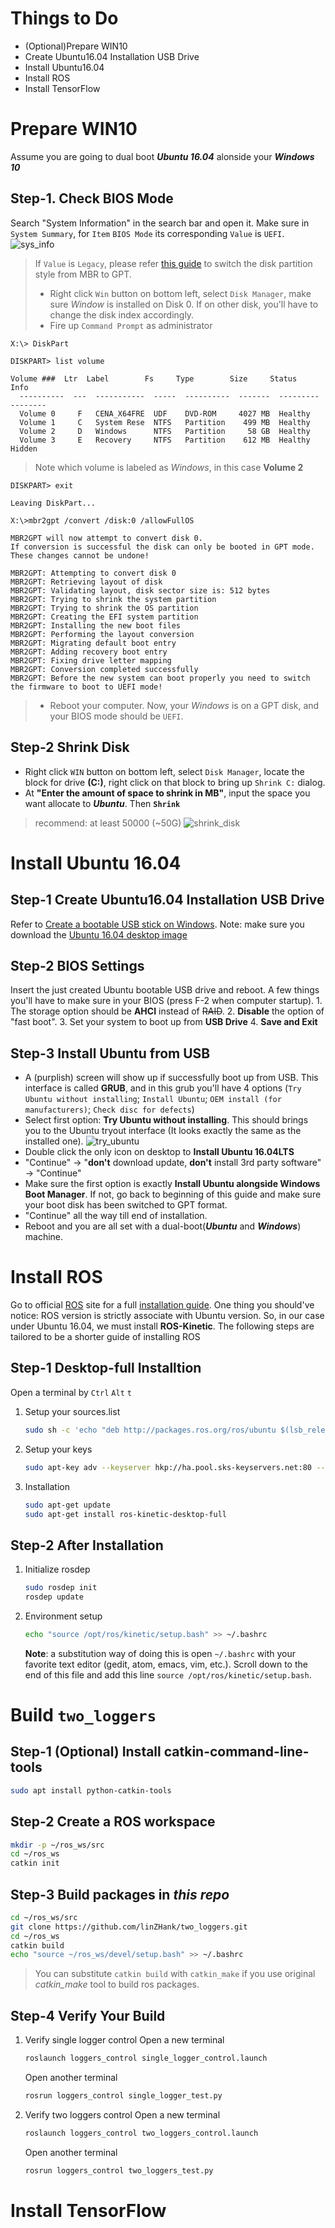 # Things to Do
- (Optional)Prepare WIN10
- Create Ubuntu16.04 Installation USB Drive
- Install Ubuntu16.04
- Install ROS
- Install TensorFlow

# Prepare WIN10
Assume you are going to dual boot ***Ubuntu 16.04*** alonside your ***Windows 10***

## Step-1. Check BIOS Mode
Search "System Information" in the search bar and open it. Make sure in `System Summary`, for `Item` `BIOS Mode` its corresponding `Value` is `UEFI`.
![sys_info](https://github.com/linZHank/two_loggers/blob/master/Docs/images/sys_info.PNG)

> If `Value` is `Legacy`, please refer [this guide](https://docs.microsoft.com/zh-cn/windows/deployment/mbr-to-gpt) to switch the disk partition style from MBR to GPT.
> - Right click `Win` button on bottom left, select `Disk Manager`, make sure *Window* is installed on Disk 0. If on other disk, you'll have to change the disk index accordingly.
> - Fire up `Command Prompt` as administrator
```console
X:\> DiskPart

DISKPART> list volume

Volume ###  Ltr  Label        Fs     Type        Size     Status     Info
  ----------  ---  -----------  -----  ----------  -------  ---------  --------
  Volume 0     F   CENA_X64FRE  UDF    DVD-ROM     4027 MB  Healthy
  Volume 1     C   System Rese  NTFS   Partition    499 MB  Healthy
  Volume 2     D   Windows      NTFS   Partition     58 GB  Healthy
  Volume 3     E   Recovery     NTFS   Partition    612 MB  Healthy    Hidden
```

> Note which volume is labeled as *Windows*, in this case **Volume 2**
```console
DISKPART> exit

Leaving DiskPart...

X:\>mbr2gpt /convert /disk:0 /allowFullOS

MBR2GPT will now attempt to convert disk 0.
If conversion is successful the disk can only be booted in GPT mode.
These changes cannot be undone!

MBR2GPT: Attempting to convert disk 0
MBR2GPT: Retrieving layout of disk
MBR2GPT: Validating layout, disk sector size is: 512 bytes
MBR2GPT: Trying to shrink the system partition
MBR2GPT: Trying to shrink the OS partition
MBR2GPT: Creating the EFI system partition
MBR2GPT: Installing the new boot files
MBR2GPT: Performing the layout conversion
MBR2GPT: Migrating default boot entry
MBR2GPT: Adding recovery boot entry
MBR2GPT: Fixing drive letter mapping
MBR2GPT: Conversion completed successfully
MBR2GPT: Before the new system can boot properly you need to switch the firmware to boot to UEFI mode!
```
> - Reboot your computer. Now, your *Windows* is on a GPT disk, and your BIOS mode should be `UEFI`.

## Step-2 Shrink Disk
- Right click `WIN` button on bottom left, select `Disk Manager`, locate the block for drive **(C:)**, right click on that block to bring up `Shrink C:` dialog.
- At **"Enter the amount of space to shrink in MB"**, input the space you want allocate to ***Ubuntu***. Then **`Shrink`**
> recommend: at least 50000 (~50G)
![shrink_disk](https://github.com/linZHank/two_loggers/blob/master/Docs/images/shrink_disk.PNG)


# Install Ubuntu 16.04

## Step-1 Create Ubuntu16.04 Installation USB Drive
Refer to [Create a bootable USB stick on Windows](https://tutorials.ubuntu.com/tutorial/tutorial-create-a-usb-stick-on-windows#0). Note: make sure you download the [Ubuntu 16.04 desktop image](http://releases.ubuntu.com/16.04/)

## Step-2 BIOS Settings
Insert the just created Ubuntu bootable USB drive and reboot. A few things you'll have to make sure in your BIOS (press F-2 when computer startup).
    1. The storage option should be **AHCI** instead of ~~RAID~~.
    2. **Disable** the option of "fast boot".
    3. Set your system to boot up from **USB Drive**
    4. **Save and Exit**

## Step-3 Install Ubuntu from USB
- A (purplish) screen will show up if successfully boot up from USB. This interface is called **GRUB**, and in this grub you'll have 4 options (`Try Ubuntu without installing`; `Install Ubuntu`; `OEM install (for manufacturers)`; `Check disc for defects`)
- Select first option: **Try Ubuntu without installing**. This should brings you to the Ubuntu tryout interface (It looks exactly the same as the installed one).
![try_ubuntu](https://github.com/linZHank/two_loggers/blob/master/Docs/images/try_ubuntu.png)
- Double click the only icon on desktop to **Install Ubuntu 16.04LTS**
- "Continue" -\> "**don't** download update, **don't** install 3rd party software" -\> "Continue"
- Make sure the first option is exactly **Install Ubuntu alongside Windows Boot Manager**. If not, go back to beginning of this guide and make sure your boot disk has been switched to GPT format.
- "Continue" all the way till end of installation.
- Reboot and you are all set with a dual-boot(***Ubuntu*** and ***Windows***) machine.

# Install ROS
Go to official [ROS](http://www.ros.org/) site for a full [installation guide](http://wiki.ros.org/kinetic/Installation/Ubuntu). One thing you should've notice: ROS version is strictly associate with Ubuntu version. So, in our case under Ubuntu 16.04, we must install **ROS-Kinetic**. The following steps are tailored to be a shorter guide of installing ROS

## Step-1 Desktop-full Installtion
Open a terminal by `Ctrl` `Alt` `t`
1. Setup your sources.list
    ```bash
    sudo sh -c 'echo "deb http://packages.ros.org/ros/ubuntu $(lsb_release -sc) main" > /etc/apt/sources.list.d/ros-latest.list'
    ```
2. Setup your keys
    ```bash
    sudo apt-key adv --keyserver hkp://ha.pool.sks-keyservers.net:80 --recv-key 421C365BD9FF1F717815A3895523BAEEB01FA116
    ```
3. Installation
    ```bash
    sudo apt-get update
    sudo apt-get install ros-kinetic-desktop-full
    ```

## Step-2 After Installation
1. Initialize rosdep
    ```bash
    sudo rosdep init
    rosdep update
    ```
2. Environment setup
    ```bash
    echo "source /opt/ros/kinetic/setup.bash" >> ~/.bashrc
    ```
    **Note**: a substitution way of doing this is open `~/.bashrc` with your favorite text editor (gedit, atom, emacs, vim, etc.). Scroll down to the end of this file and add this line `source /opt/ros/kinetic/setup.bash`.

# Build `two_loggers`
## Step-1 (Optional) Install catkin-command-line-tools
```bash
sudo apt install python-catkin-tools
```
## Step-2 Create a ROS workspace
```bash
mkdir -p ~/ros_ws/src
cd ~/ros_ws
catkin init
```
## Step-3 Build packages in *this repo*
```bash
cd ~/ros_ws/src
git clone https://github.com/linZHank/two_loggers.git
cd ~/ros_ws
catkin build
echo "source ~/ros_ws/devel/setup.bash" >> ~/.bashrc
```
> You can substitute `catkin build` with `catkin_make` if you use original *catkin_make* tool to build ros packages.

## Step-4 Verify Your Build
1. Verify single logger control
    Open a new terminal
    ```bash
    roslaunch loggers_control single_logger_control.launch
    ```
    Open another terminal
    ```bash
    rosrun loggers_control single_logger_test.py
    ```
2. Verify two loggers control
    Open a new terminal
    ```bash
    roslaunch loggers_control two_loggers_control.launch
    ```
    Open another terminal
    ```bash
    rosrun loggers_control two_loggers_test.py
    ```
# Install TensorFlow
